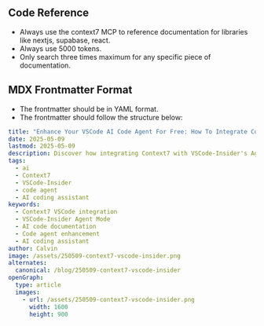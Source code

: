 ## Code Reference
- Always use the context7 MCP to reference documentation for libraries like nextjs, supabase, react.
- Always use 5000 tokens.
- Only search three times maximum for any specific piece of documentation.

## MDX Frontmatter Format
- The frontmatter should be in YAML format.
- The frontmatter should follow the structure below:
```yaml
title: "Enhance Your VSCode AI Code Agent For Free: How To Integrate Context7 With VSCode"
date: 2025-05-09
lastmod: 2025-05-09
description: Discover how integrating Context7 with VSCode-Insider's Agent Mode revolutionizes coding by providing real-time, accurate documentation, reducing errors, and enhancing productivity.
tags:
  - ai
  - Context7
  - VSCode-Insider
  - code agent
  - AI coding assistant
keywords:
  - Context7 VSCode integration
  - VSCode-Insider Agent Mode
  - AI code documentation
  - Code agent enhancement
  - AI coding assistant
author: Calvin
image: /assets/250509-context7-vscode-insider.png
alternates:
  canonical: /blog/250509-context7-vscode-insider
openGraph:
  type: article
  images:
    - url: /assets/250509-context7-vscode-insider.png
      width: 1600
      height: 900
```